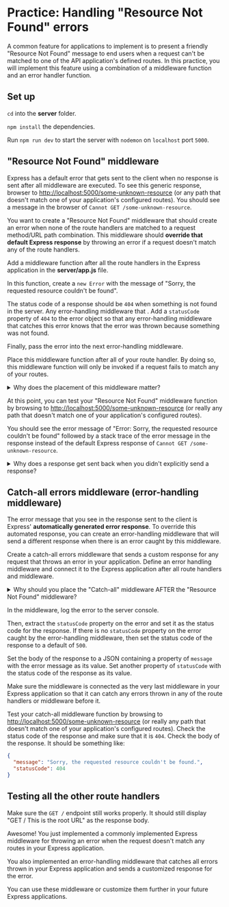 # Practice: Handling "Resource Not Found" errors

A common feature for applications to implement is to present a friendly
"Resource Not Found" message to end users when a request can't be matched to one
of the API application's defined routes. In this practice, you will implement
this feature using a combination of a middleware function and an error handler
function.

## Set up

`cd` into the __server__ folder.

`npm install` the dependencies.

Run `npm run dev` to start the server with `nodemon` on `localhost` port `5000`.

## "Resource Not Found" middleware

Express has a default error that gets sent to the client when no response is
sent after all middleware are executed. To see this generic response, browser to
[http://localhost:5000/some-unknown-resource] (or any path that doesn't match
one of your application's configured routes). You should see a message in the
browser of `Cannot GET /some-unknown-resource`.

You want to create a "Resource Not Found" middleware that should create an error
when none of the route handlers are matched to a request method/URL path
combination. This middleware should **override that default Express response**
by throwing an error if a request doesn't match any of the route handlers.

Add a middleware function after all the route handlers in the Express
application in the __server/app.js__ file.

In this function, create a `new Error` with the message of "Sorry, the requested
resource couldn't be found".

The status code of a response should be `404` when something is not found in the
server. Any error-handling middleware that . Add a `statusCode` property of
`404` to the error object so that any error-handling middleware that catches
this error knows that the error was thrown because something was not found.

Finally, pass the error into the next error-handling middleware.

Place this middleware function after all of your route handler. By doing so,
this middleware function will only be invoked if a request fails to match any of
your routes.

<details>
  <summary>Why does the placement of this middleware matter?</summary>
  In Express, the order of the middleware defined on the Express application
  matters. Express will attempt to match the request method/URL to the first
  middleware defined then the next until a response is sent or there are no
  more defined middleware to match.
</details>

At this point, you can test your "Resource Not Found" middleware function by
browsing to [http://localhost:5000/some-unknown-resource] (or really any path
that doesn't match one of your application's configured routes).

You should see the error message of "Error: Sorry, the requested resource
couldn't be found" followed by a stack trace of the error message in the
response instead of the default Express response of
`Cannot GET /some-unknown-resource`.

<details>
  <summary>Why does a response get sent back when you didn't explicitly send a
  response?</summary>
  If no response is sent after an error gets thrown from a middleware, then
  Express will send a default response of the error message plus the error stack
  trace for the error that was thrown.
</details>

## Catch-all errors middleware (error-handling middleware)

The error message that you see in the response sent to the client is Express'
**automatically generated error response**. To override this automated response,
you can create an error-handling middleware that will send a different response
when there is an error caught by this middleware.

Create a catch-all errors middleware that sends a custom response for any
request that throws an error in your application. Define an error handling
middleware and connect it to the Express application after all route handlers
and middleware.

<details>
  <summary>Why should you place the "Catch-all" middleware AFTER the "Resource
  Not Found" middleware?</summary>
  The "Resource Not Found" middleware throws an error that the "Catch-all"
  middleware should catch and send a custom response for.
</details>

In the middleware, log the error to the server console.

Then, extract the `statusCode` property on the error and set it as the status
code for the response. If there is no `statusCode` property on the error caught
by the error-handling middleware, then set the status code of the response to a
default of `500`.

Set the body of the response to a JSON containing a property
of `message` with the error message as its value. Set another property of
`statusCode` with the status code of the response as its value.

Make sure the middleware is connected as the very last middleware in your
Express application so that it can catch any errors thrown in any of the route
handlers or middleware before it.

Test your catch-all middleware function by browsing to
[http://localhost:5000/some-unknown-resource] (or really any path that doesn't
match one of your application's configured routes). Check the status code of the
response and make sure that it is `404`. Check the body of the response. It
should be something like:

```json
{
  "message": "Sorry, the requested resource couldn't be found.",
  "statusCode": 404
}
```

## Testing all the other route handlers

Make sure the `GET /` endpoint still works properly. It should still display
"GET / This is the root URL" as the response body.

Awesome! You just implemented a commonly implemented Express middleware for
throwing an error when the request doesn't match any routes in your Express
application.

You also implemented an error-handling middleware that catches all errors thrown
in your Express application and sends a customized response for the error.

You can use these middleware or customize them further in your future Express
applications.

[http://localhost:5000/some-unknown-resource]: http://localhost:5000/some-unknown-resource